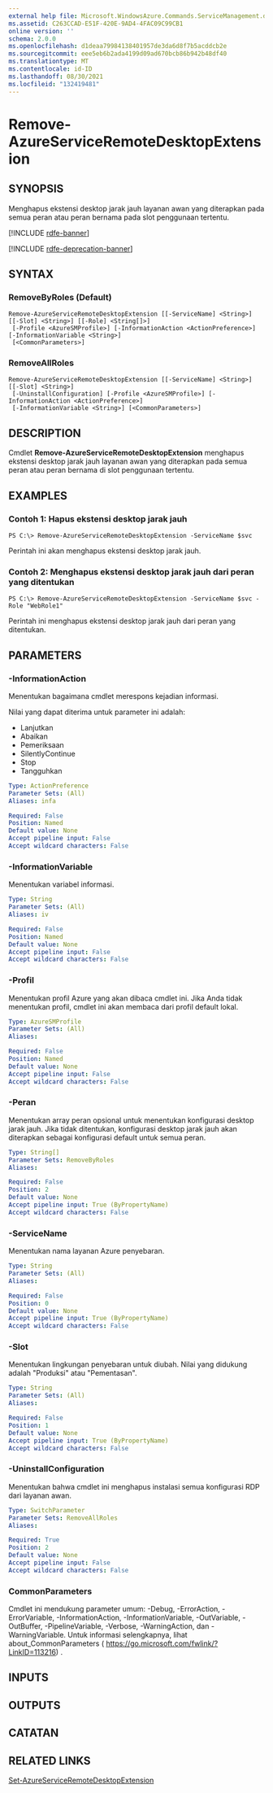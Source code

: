 ```yaml
---
external help file: Microsoft.WindowsAzure.Commands.ServiceManagement.dll-Help.xml
ms.assetid: C263CCAD-E51F-420E-9AD4-4FAC09C99CB1
online version: ''
schema: 2.0.0
ms.openlocfilehash: d1deaa79984138401957de3da6d8f7b5acddcb2e
ms.sourcegitcommit: eee5eb6b2ada4199d09ad670bcb86b942b48df40
ms.translationtype: MT
ms.contentlocale: id-ID
ms.lasthandoff: 08/30/2021
ms.locfileid: "132419481"
---
```

# Remove-AzureServiceRemoteDesktopExtension

## SYNOPSIS
Menghapus ekstensi desktop jarak jauh layanan awan yang diterapkan pada semua peran atau peran bernama pada slot penggunaan tertentu.

[!INCLUDE [rdfe-banner](../../includes/rdfe-banner.md)]

[!INCLUDE [rdfe-deprecation-banner](../../includes/rdfe-deprecation-banner.md)]

## SYNTAX

### RemoveByRoles (Default)
```
Remove-AzureServiceRemoteDesktopExtension [[-ServiceName] <String>] [[-Slot] <String>] [[-Role] <String[]>]
 [-Profile <AzureSMProfile>] [-InformationAction <ActionPreference>] [-InformationVariable <String>]
 [<CommonParameters>]
```

### RemoveAllRoles
```
Remove-AzureServiceRemoteDesktopExtension [[-ServiceName] <String>] [[-Slot] <String>]
 [-UninstallConfiguration] [-Profile <AzureSMProfile>] [-InformationAction <ActionPreference>]
 [-InformationVariable <String>] [<CommonParameters>]
```

## DESCRIPTION
Cmdlet **Remove-AzureServiceRemoteDesktopExtension** menghapus ekstensi desktop jarak jauh layanan awan yang diterapkan pada semua peran atau peran bernama di slot penggunaan tertentu.

## EXAMPLES

### Contoh 1: Hapus ekstensi desktop jarak jauh
```
PS C:\> Remove-AzureServiceRemoteDesktopExtension -ServiceName $svc
```

Perintah ini akan menghapus ekstensi desktop jarak jauh.

### Contoh 2: Menghapus ekstensi desktop jarak jauh dari peran yang ditentukan
```
PS C:\> Remove-AzureServiceRemoteDesktopExtension -ServiceName $svc -Role "WebRole1"
```

Perintah ini menghapus ekstensi desktop jarak jauh dari peran yang ditentukan.

## PARAMETERS

### -InformationAction
Menentukan bagaimana cmdlet merespons kejadian informasi.

Nilai yang dapat diterima untuk parameter ini adalah:

- Lanjutkan
- Abaikan
- Pemeriksaan
- SilentlyContinue
- Stop
- Tangguhkan

```yaml
Type: ActionPreference
Parameter Sets: (All)
Aliases: infa

Required: False
Position: Named
Default value: None
Accept pipeline input: False
Accept wildcard characters: False
```

### -InformationVariable
Menentukan variabel informasi.

```yaml
Type: String
Parameter Sets: (All)
Aliases: iv

Required: False
Position: Named
Default value: None
Accept pipeline input: False
Accept wildcard characters: False
```

### -Profil
Menentukan profil Azure yang akan dibaca cmdlet ini.
Jika Anda tidak menentukan profil, cmdlet ini akan membaca dari profil default lokal.

```yaml
Type: AzureSMProfile
Parameter Sets: (All)
Aliases: 

Required: False
Position: Named
Default value: None
Accept pipeline input: False
Accept wildcard characters: False
```

### -Peran
Menentukan array peran opsional untuk menentukan konfigurasi desktop jarak jauh.
Jika tidak ditentukan, konfigurasi desktop jarak jauh akan diterapkan sebagai konfigurasi default untuk semua peran.

```yaml
Type: String[]
Parameter Sets: RemoveByRoles
Aliases: 

Required: False
Position: 2
Default value: None
Accept pipeline input: True (ByPropertyName)
Accept wildcard characters: False
```

### -ServiceName
Menentukan nama layanan Azure penyebaran.

```yaml
Type: String
Parameter Sets: (All)
Aliases: 

Required: False
Position: 0
Default value: None
Accept pipeline input: True (ByPropertyName)
Accept wildcard characters: False
```

### -Slot
Menentukan lingkungan penyebaran untuk diubah.
Nilai yang didukung adalah "Produksi" atau "Pementasan".

```yaml
Type: String
Parameter Sets: (All)
Aliases: 

Required: False
Position: 1
Default value: None
Accept pipeline input: True (ByPropertyName)
Accept wildcard characters: False
```

### -UninstallConfiguration
Menentukan bahwa cmdlet ini menghapus instalasi semua konfigurasi RDP dari layanan awan.

```yaml
Type: SwitchParameter
Parameter Sets: RemoveAllRoles
Aliases: 

Required: True
Position: 2
Default value: None
Accept pipeline input: False
Accept wildcard characters: False
```

### CommonParameters
Cmdlet ini mendukung parameter umum: -Debug, -ErrorAction, -ErrorVariable, -InformationAction, -InformationVariable, -OutVariable, -OutBuffer, -PipelineVariable, -Verbose, -WarningAction, dan -WarningVariable. Untuk informasi selengkapnya, lihat about_CommonParameters ( https://go.microsoft.com/fwlink/?LinkID=113216) .

## INPUTS

## OUTPUTS

## CATATAN

## RELATED LINKS

[Set-AzureServiceRemoteDesktopExtension](./Set-AzureServiceRemoteDesktopExtension.md)


